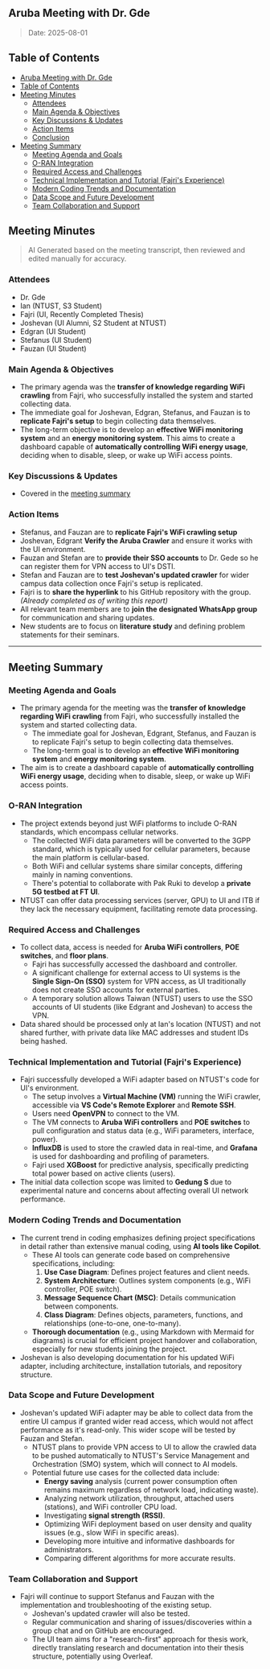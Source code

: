 ## Aruba Meeting with Dr. Gde

> Date: 2025-08-01

## Table of Contents

- [Aruba Meeting with Dr. Gde](#aruba-meeting-with-dr-gde)
- [Table of Contents](#table-of-contents)
- [Meeting Minutes](#meeting-minutes)
  - [Attendees](#attendees)
  - [Main Agenda \& Objectives](#main-agenda--objectives)
  - [Key Discussions \& Updates](#key-discussions--updates)
  - [Action Items](#action-items)
  - [Conclusion](#conclusion)
- [Meeting Summary](#meeting-summary)
  - [Meeting Agenda and Goals](#meeting-agenda-and-goals)
  - [O-RAN Integration](#o-ran-integration)
  - [Required Access and Challenges](#required-access-and-challenges)
  - [Technical Implementation and Tutorial (Fajri's Experience)](#technical-implementation-and-tutorial-fajris-experience)
  - [Modern Coding Trends and Documentation](#modern-coding-trends-and-documentation)
  - [Data Scope and Future Development](#data-scope-and-future-development)
  - [Team Collaboration and Support](#team-collaboration-and-support)

## Meeting Minutes

> AI Generated based on the meeting transcript, then reviewed and edited manually for accuracy.

### Attendees

- Dr. Gde
- Ian (NTUST, S3 Student)
- Fajri (UI, Recently Completed Thesis)
- Joshevan (UI Alumni, S2 Student at NTUST)
- Edgran (UI Student)
- Stefanus (UI Student)
- Fauzan (UI Student)

### Main Agenda & Objectives

- The primary agenda was the **transfer of knowledge regarding WiFi crawling** from Fajri, who successfully installed the system and started collecting data.
- The immediate goal for Joshevan, Edgran, Stefanus, and Fauzan is to **replicate Fajri's setup** to begin collecting data themselves.
- The long-term objective is to develop an **effective WiFi monitoring system** and an **energy monitoring system**. This aims to create a dashboard capable of **automatically controlling WiFi energy usage**, deciding when to disable, sleep, or wake up WiFi access points.

### Key Discussions & Updates

- Covered in the [meeting summary](#meeting-summary)

### Action Items

- Stefanus, and Fauzan are to **replicate Fajri's WiFi crawling setup**
- Joshevan, Edgrant **Verify the Aruba Crawler** and ensure it works with the UI environment.
- Fauzan and Stefan are to **provide their SSO accounts** to Dr. Gede so he can register them for VPN access to UI's DSTI.
- Stefan and Fauzan are to **test Joshevan's updated crawler** for wider campus data collection once Fajri's setup is replicated.
- Fajri is to **share the hyperlink** to his GitHub repository with the group. _(Already completed as of writing this report)_
- All relevant team members are to **join the designated WhatsApp group** for communication and sharing updates.
- New students are to focus on **literature study** and defining problem statements for their seminars.

---

## Meeting Summary

### Meeting Agenda and Goals

- The primary agenda for the meeting was the **transfer of knowledge regarding WiFi crawling** from Fajri, who successfully installed the system and started collecting data.
  - The immediate goal for Joshevan, Edgrant, Stefanus, and Fauzan is to replicate Fajri's setup to begin collecting data themselves.
  - The long-term goal is to develop an **effective WiFi monitoring system** and **energy monitoring system**.
- The aim is to create a dashboard capable of **automatically controlling WiFi energy usage**, deciding when to disable, sleep, or wake up WiFi access points.

### O-RAN Integration

- The project extends beyond just WiFi platforms to include O-RAN standards, which encompass cellular networks.
  - The collected WiFi data parameters will be converted to the 3GPP standard, which is typically used for cellular parameters, because the main platform is cellular-based.
  - Both WiFi and cellular systems share similar concepts, differing mainly in naming conventions.
  - There's potential to collaborate with Pak Ruki to develop a **private 5G testbed at FT UI**.
- NTUST can offer data processing services (server, GPU) to UI and ITB if they lack the necessary equipment, facilitating remote data processing.

### Required Access and Challenges

- To collect data, access is needed for **Aruba WiFi controllers**, **POE switches**, and **floor plans**.
  - Fajri has successfully accessed the dashboard and controller.
  - A significant challenge for external access to UI systems is the **Single Sign-On (SSO)** system for VPN access, as UI traditionally does not create SSO accounts for external parties.
  - A temporary solution allows Taiwan (NTUST) users to use the SSO accounts of UI students (like Edgrant and Joshevan) to access the VPN.
- Data shared should be processed only at Ian's location (NTUST) and not shared further, with private data like MAC addresses and student IDs being hashed.

### Technical Implementation and Tutorial (Fajri's Experience)

- Fajri successfully developed a WiFi adapter based on NTUST's code for UI's environment.
  - The setup involves a **Virtual Machine (VM)** running the WiFi crawler, accessible via **VS Code's Remote Explorer** and **Remote SSH**.
  - Users need **OpenVPN** to connect to the VM.
  - The VM connects to **Aruba WiFi controllers** and **POE switches** to pull configuration and status data (e.g., WiFi parameters, interface, power).
  - **InfluxDB** is used to store the crawled data in real-time, and **Grafana** is used for dashboarding and profiling of parameters.
  - Fajri used **XGBoost** for predictive analysis, specifically predicting total power based on active clients (users).
- The initial data collection scope was limited to **Gedung S** due to experimental nature and concerns about affecting overall UI network performance.

### Modern Coding Trends and Documentation

- The current trend in coding emphasizes defining project specifications in detail rather than extensive manual coding, using **AI tools like Copilot**.
  - These AI tools can generate code based on comprehensive specifications, including:
    1. **Use Case Diagram**: Defines project features and client needs.
    2. **System Architecture**: Outlines system components (e.g., WiFi controller, POE switch).
    3. **Message Sequence Chart (MSC)**: Details communication between components.
    4. **Class Diagram**: Defines objects, parameters, functions, and relationships (one-to-one, one-to-many).
  - **Thorough documentation** (e.g., using Markdown with Mermaid for diagrams) is crucial for efficient project handover and collaboration, especially for new students joining the project.
- Joshevan is also developing documentation for his updated WiFi adapter, including architecture, installation tutorials, and repository structure.

### Data Scope and Future Development

- Joshevan's updated WiFi adapter may be able to collect data from the entire UI campus if granted wider read access, which would not affect performance as it's read-only. This wider scope will be tested by Fauzan and Stefan.
  - NTUST plans to provide VPN access to UI to allow the crawled data to be pushed automatically to NTUST's Service Management and Orchestration (SMO) system, which will connect to AI models.
  - Potential future use cases for the collected data include:
    - **Energy saving** analysis (current power consumption often remains maximum regardless of network load, indicating waste).
    - Analyzing network utilization, throughput, attached users (stations), and WiFi controller CPU load.
    - Investigating **signal strength (RSSI)**.
    - Optimizing WiFi deployment based on user density and quality issues (e.g., slow WiFi in specific areas).
    - Developing more intuitive and informative dashboards for administrators.
    - Comparing different algorithms for more accurate results.

### Team Collaboration and Support

- Fajri will continue to support Stefanus and Fauzan with the implementation and troubleshooting of the existing setup.
  - Joshevan's updated crawler will also be tested.
  - Regular communication and sharing of issues/discoveries within a group chat and on GitHub are encouraged.
  - The UI team aims for a "research-first" approach for thesis work, directly translating research and documentation into their thesis structure, potentially using Overleaf.
